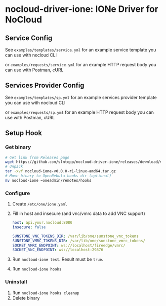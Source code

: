 # nocloud-driver-ione: IONe Driver for NoCloud

## Service Config

See `examples/templates/service.yml` for an example service template you can use with nocloud CLI

or `examples/requests/service.yml` for an example HTTP request body you can use with Postman, cURL

## Services Provider Config

See `examples/templates/sp.yml` for an example services provider template you can use with nocloud CLI

or `examples/requests/sp.yml` for an example HTTP request body you can use with Postman, cURL

## Setup Hook

### Get binary

```sh
# Get link from Releases page
wget https://github.com/slntopp/nocloud-driver-ione/releases/download/v0.0.0-r1/nocloud-ione-v0.0.0-r1-linux-amd64.tar.gz
# Unpack
tar -xvf nocloud-ione-v0.0.0-r1-linux-amd64.tar.gz
# Move binary to OpenNebula hooks dir (optional)
mv nocloud-ione ~oneadmin/remotes/hooks
```

### Configure

1. Create `/etc/one/ione.yaml`
2. Fill in host and insecure (and vnc/vmrc data to add VNC support)

    ```yaml
    host: api.your.nocloud:8080
    insecure: false

    SUNSTONE_VNC_TOKENS_DIR: /var/lib/one/sunstone_vnc_tokens
    SUNSTONE_VMRC_TOKENS_DIR: /var/lib/one/sunstone_vmrc_tokens/
    SOCKET_VMRC_ENDPOINT: ws://localhost/fireedge/vmrc/
    SOCKET_VNC_ENDPOINT: ws://localhost:29876
    ```

3. Run `nocloud-ione test`. Result must be `true`.
4. Run `nocloud-ione hooks`

### Uninstall

1. Run `nocloud-ione hooks cleanup`
2. Delete binary

